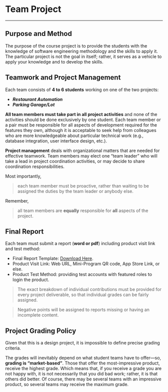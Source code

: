 # Team Project

---

## Purpose and Method
The purpose of the course project is to provide the students with the knowledge of software engineering methodology and the skills to apply it. The particular project is not the goal in itself; rather, it serves as a vehicle to apply your knowledge and to develop the skills.

## Teamwork and Project Management
Each team consists of **4 to 6 students** working on one of the two projects:
- _**Restaurant Automation**_
- _**Parking Garage/Lot**_

**All team members must take part in all project activities** and none of the activities should be done exclusively by one student. Each team member or a pair must be responsible for all aspects of development required for the features they own, although it is acceptable to seek help from colleagues who are more knowledgeable about particular technical work (e.g., database integration, user interface design, etc.).

**Project management** deals with organizational matters that are needed for effective teamwork. Team members may elect one “team leader” who will take a lead in project coordination activities, or may decide to share coordination responsibilities. 

Most importantly, 
> each team member must be proactive, rather than waiting to be assigned the duties by the team leader or anybody else. 

Remember, 
> all team members are **equally** responsible for **all** aspects of the project.

## Final Report
Each team must submit a report (**word or pdf**) including product visit link and test method:
- Final Report Template: [Download Here](https://github.com/walkman617/SE2021/blob/main/Template/SE-FinalReport.doc).
- Product Visit Link: Web URL, Mini-Program QR code, App Store Link, or else.
- Product Test Method: providing test accounts with featured roles to login the product.


> The exact breakdown of individual contributions must be provided for every project deliverable, so that individual grades can be fairly assigned. 

> Negative points will be assigned to reports missing or having an incomplete content.

## Project Grading Policy
Given that this is a design project, it is impossible to define precise grading criteria. 

The grades will inevitably depend on what student teams have to offer—so, **grading is “market-based”**. Those that offer the most-impressive product, receive the highest grade. Which means that, if you receive a grade you are not happy with, it is not necessarily that you did bad work; rather, it is that others did better. Of course, there may be several teams with an impressive product, so several teams may receive the maximum grade.